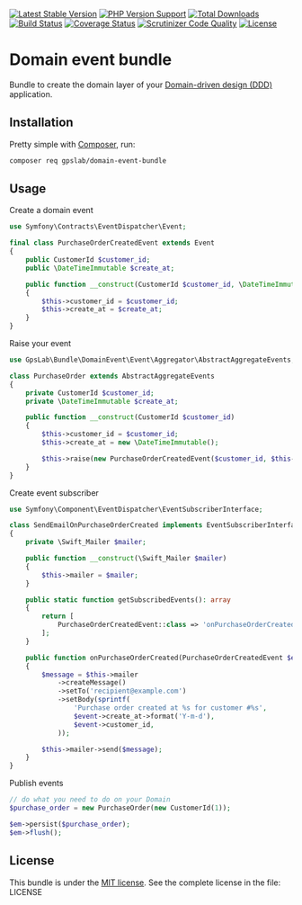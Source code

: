 [![Latest Stable Version](https://img.shields.io/packagist/v/gpslab/domain-event-bundle.svg?maxAge=3600&label=stable)](https://packagist.org/packages/gpslab/domain-event-bundle)
[![PHP Version Support](https://img.shields.io/travis/php-v/gpslab/domain-event-bundle.svg?maxAge=3600)](https://packagist.org/packages/gpslab/domain-event-bundle)
[![Total Downloads](https://img.shields.io/packagist/dt/gpslab/domain-event-bundle.svg?maxAge=3600)](https://packagist.org/packages/gpslab/domain-event-bundle)
[![Build Status](https://img.shields.io/github/checks-status/gpslab/domain-event-bundle/master.svg?label=build&maxAge=3600)](https://travis-ci.org/gpslab/domain-event-bundle)
[![Coverage Status](https://img.shields.io/coveralls/gpslab/domain-event-bundle.svg?maxAge=3600)](https://coveralls.io/github/gpslab/domain-event-bundle?branch=master)
[![Scrutinizer Code Quality](https://img.shields.io/scrutinizer/g/gpslab/domain-event-bundle.svg?maxAge=3600)](https://scrutinizer-ci.com/g/gpslab/domain-event-bundle/?branch=master)
[![License](https://img.shields.io/packagist/l/gpslab/domain-event-bundle.svg?maxAge=3600)](https://github.com/gpslab/domain-event-bundle)

Domain event bundle
===================

Bundle to create the domain layer of your [Domain-driven design (DDD)](https://en.wikipedia.org/wiki/Domain-driven_design) application.

Installation
------------

Pretty simple with [Composer](http://packagist.org), run:

```sh
composer req gpslab/domain-event-bundle
```

Usage
-----

Create a domain event

```php
use Symfony\Contracts\EventDispatcher\Event;

final class PurchaseOrderCreatedEvent extends Event
{
    public CustomerId $customer_id;
    public \DateTimeImmutable $create_at;

    public function __construct(CustomerId $customer_id, \DateTimeImmutable $create_at)
    {
        $this->customer_id = $customer_id;
        $this->create_at = $create_at;
    }
}
```

Raise your event

```php
use GpsLab\Bundle\DomainEvent\Event\Aggregator\AbstractAggregateEvents;

class PurchaseOrder extends AbstractAggregateEvents
{
    private CustomerId $customer_id;
    private \DateTimeImmutable $create_at;

    public function __construct(CustomerId $customer_id)
    {
        $this->customer_id = $customer_id;
        $this->create_at = new \DateTimeImmutable();

        $this->raise(new PurchaseOrderCreatedEvent($customer_id, $this->create_at));
    }
}
```

Create event subscriber

```php
use Symfony\Component\EventDispatcher\EventSubscriberInterface;

class SendEmailOnPurchaseOrderCreated implements EventSubscriberInterface
{
    private \Swift_Mailer $mailer;

    public function __construct(\Swift_Mailer $mailer)
    {
        $this->mailer = $mailer;
    }

    public static function getSubscribedEvents(): array
    {
        return [
            PurchaseOrderCreatedEvent::class => 'onPurchaseOrderCreated',
        ];
    }

    public function onPurchaseOrderCreated(PurchaseOrderCreatedEvent $event): void
    {
        $message = $this->mailer
            ->createMessage()
            ->setTo('recipient@example.com')
            ->setBody(sprintf(
                'Purchase order created at %s for customer #%s',
                $event->create_at->format('Y-m-d'),
                $event->customer_id,
            ));

        $this->mailer->send($message);
    }
}
```

Publish events

```php
// do what you need to do on your Domain
$purchase_order = new PurchaseOrder(new CustomerId(1));

$em->persist($purchase_order);
$em->flush();
```

License
-------

This bundle is under the [MIT license](http://opensource.org/licenses/MIT). See the complete license in the file: LICENSE
